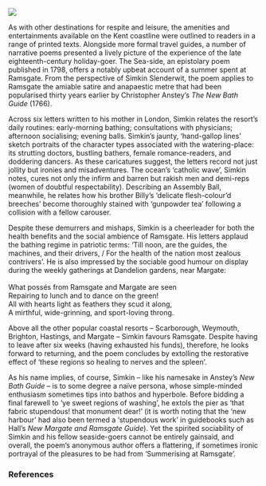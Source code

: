 <a href="https://juncture-digital.org"><img src="https://juncture-digital.org/images/ve-button.png"></a>
<param ve-config title="A Ramsgate Summer" author="Dr Shaun Regan" layout="vtl" 
banner="/images/banners/18c.jpg">

<param ve-entity eid="Q618045" aliases="Margate">
<param ve-entity eid="Q736439" aliases="Ramsgate">


As with other destinations for respite and leisure, the amenities and entertainments available on the Kent coastline were outlined to readers in a range of printed texts. Alongside more formal travel guides, a number of narrative poems presented a lively picture of the experience of the late eighteenth-century holiday-goer. The Sea-side, an epistolary poem published in 1798, offers a notably upbeat account of a summer spent at Ramsgate. From the perspective of Simkin Slenderwit, the poem applies to Ramsgate the amiable satire and anapaestic metre that had been popularised thirty years earlier by Christopher Anstey’s _The New Bath Guide_ (1766).
<param ve-image url="https://stor.artstor.org/stor/1863746f-86f4-4c8e-a765-792d2d0162af" label="18th century map of the Thanet Coast" attribution="Augustine House Library">

Across six letters written to his mother in London, Simkin relates the resort’s daily routines: early-morning bathing; consultations with physicians; afternoon socialising; evening balls. Simkin’s jaunty, ‘hand-gallop lines’ sketch portraits of the character types associated with the watering-place: its strutting doctors, bustling bathers, female romance-readers, and doddering dancers. As these caricatures suggest, the letters record not just jollity but ironies and misadventures. The ocean’s ‘catholic wave’, Simkin notes, cures not only the infirm and barren but rakish men and demi-reps (women of doubtful respectability). Describing an Assembly Ball, meanwhile, he relates how his brother Billy’s ‘delicate flesh-colour’d breeches’ become thoroughly stained with ‘gunpowder tea’ following a collision with a fellow carouser.
<param ve-image url="https://upload.wikimedia.org/wikipedia/commons/f/f7/Benjamin_West_-_The_Bathing_Place_at_Ramsgate_-_Google_Art_Project.jpg" label="The Bathing Place at Ramsgate c.1788" attribution="Benjamin West, Yale Center for British Art, Public domain, via Wikimedia Commons">

Despite these demurrers and mishaps, Simkin is a cheerleader for both the health benefits and the social ambience of Ramsgate. His letters applaud the bathing regime in patriotic terms: ‘Till noon, are the guides, the machines, and their drivers, / For the health of the nation most zealous contrivers’. He is also impressed by the sociable good humour on display during the weekly gatherings at Dandelion gardens, near Margate:
<br><br>
What possés from Ramsgate and Margate are seen   
Repairing to lunch and to dance on the green!   
All with hearts light as feathers they scud it along,   
A mirthful, wide-grinning, and sport-loving throng.   

Above all the other popular coastal resorts – Scarborough, Weymouth, Brighton, Hastings, and Margate – Simkin favours Ramsgate. Despite having to leave after six weeks (having exhausted his funds), therefore, he looks forward to returning, and the poem concludes by extolling the restorative effect of ‘these regions so healing to nerves and the spleen’.

As his name implies, of course, Simkin – like his namesake in Anstey’s _New Bath Guide_ – is to some degree a naïve persona, whose simple-minded enthusiasm sometimes tips into bathos and hyperbole. Before bidding a final farewell to ‘ye sweet regions of washing’, he extols the pier as ‘that fabric stupendous! that monument dear!’ (it is worth noting that the ‘new harbour’ had also been termed a ‘stupendous work’ in guidebooks such as Hall’s _New Margate and Ramsgate Guide_). Yet the spirited sociability of Simkin and his fellow seaside-goers cannot be entirely gainsaid, and overall, the poem’s anonymous author offers a flattering, if sometimes ironic portrayal of the pleasures to be had from ‘Summerising at Ramsgate’.
 
### References
[^ref1]: Hall’s New Margate and Ramsgate Guide (Margate, 1790)
[^ref2]: Regan, Shaun, ‘Bathing in Verse: Christopher Anstey’s The New Bath Guide and Georgian Resort Satire’, in _Spa Culture and Literature in England, 1500-1800_,  ed. Sophie Chiari and Samuel Cuisinier-Delorme (Cham: Palgrave Macmillan, 2021), pp. 135-157.
[^ref3]: The Sea-Side, a Poem, in Familiar Epistles from Mr. Simkin Slenderwit, Summerising at Ramsgate, to his Dear Mother in Town, 2nd edn (London, 1798)

